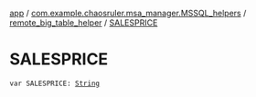 [app](../../index.md) / [com.example.chaosruler.msa_manager.MSSQL_helpers](../index.md) / [remote_big_table_helper](index.md) / [SALESPRICE](.)

# SALESPRICE

`var SALESPRICE: `[`String`](https://kotlinlang.org/api/latest/jvm/stdlib/kotlin/-string/index.html)